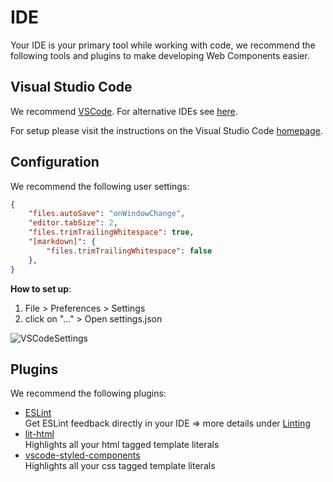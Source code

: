 # IDE

Your IDE is your primary tool while working with code, we recommend the following tools and plugins to make developing Web Components easier.

## Visual Studio Code

We recommend [VSCode](https://code.visualstudio.com/). For alternative IDEs see [here](alternatives.md).

For setup please visit the instructions on the Visual Studio Code [homepage](https://code.visualstudio.com/).

## Configuration

We recommend the following user settings:
```json
{
    "files.autoSave": "onWindowChange",
    "editor.tabSize": 2,
    "files.trimTrailingWhitespace": true,
    "[markdown]": {
        "files.trimTrailingWhitespace": false
    },
}
```
**How to set up**:
1. File > Preferences > Settings
1. click on "..." > Open settings.json

![VSCodeSettings](/ide-vscode-settings.gif)

## Plugins

We recommend the following plugins:

* [ESLint](https://marketplace.visualstudio.com/items?itemName=dbaeumer.vscode-eslint)  
Get ESLint feedback directly in your IDE => more details under [Linting](./guide/linting)
* [lit-html](https://marketplace.visualstudio.com/items?itemName=bierner.lit-html)  
Highlights all your html tagged template literals
* [vscode-styled-components](https://marketplace.visualstudio.com/items?itemName=jpoissonnier.vscode-styled-components)  
Highlights all your css tagged template literals
